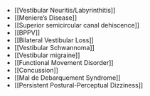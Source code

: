 - [[Vestibular Neuritis/Labyrinthitis]]
- [[Meniere’s Disease]]
- [[Superior semicircular canal dehiscence]]
- [[BPPV]]
- [[Bilateral Vestibular Loss]]
- [[Vestibular Schwannoma]]
- [[Vestibular migraine]]
- [[Functional Movement Disorder]]
- [[Concussion]]
- [[Mal de Debarquement Syndrome]]
- [[Persistent Postural-Perceptual Dizziness]]